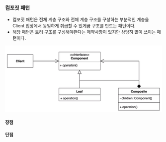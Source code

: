 ### 컴포짓 패턴

* 컴포짓 패턴은 전체 계층 구조와 전체 계층 구조를 구성하는 부분적인 계층을 Client 입장에서
동일하게 취급할 수 있게끔 구조를 만드는 패턴이다.
* 해당 패턴은 트리 구조를 구성해야한다는 제약사항이 있지만 상당히 많이 쓰이는 패턴이다.

![img.png](img.png)

#### 장점

#### 단점
